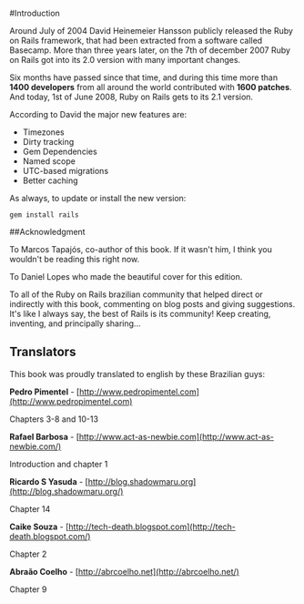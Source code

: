 #Introduction

Around July of 2004 David Heinemeier Hansson publicly released the Ruby on Rails framework, that had been extracted from a software called Basecamp. More than three years later, on the 7th of december 2007 Ruby on Rails got into its 2.0 version with many important changes.

Six months have passed since that time, and during this time more than **1400 developers** from all around the world contributed with **1600 patches**. And today, 1st of June 2008, Ruby on Rails gets to its 2.1 version.

According to David the major new features are:

* Timezones
* Dirty tracking
* Gem Dependencies
* Named scope
* UTC-based migrations
* Better caching

As always, to update or install the new version:

	gem install rails

##Acknowledgment

To Marcos Tapajós, co-author of this book. If it wasn't him, I think you wouldn't be reading this right now.

To Daniel Lopes who made the beautiful cover for this edition.

To all of the Ruby on Rails brazilian community that helped direct or indirectly with this book, commenting on blog posts and giving suggestions. It's like I always say, the best of Rails is its community! Keep creating, inventing, and principally sharing...

## Translators

This book was proudly translated to english by these Brazilian guys:

**Pedro Pimentel** - [http://www.pedropimentel.com](http://www.pedropimentel.com)

Chapters 3-8 and 10-13

**Rafael Barbosa** - [http://www.act-as-newbie.com](http://www.act-as-newbie.com/)

Introduction and chapter 1

**Ricardo S Yasuda** - [http://blog.shadowmaru.org](http://blog.shadowmaru.org/)

Chapter 14

**Caike Souza** - [http://tech-death.blogspot.com](http://tech-death.blogspot.com/)

Chapter 2

**Abraão Coelho** - [http://abrcoelho.net](http://abrcoelho.net/)

Chapter 9